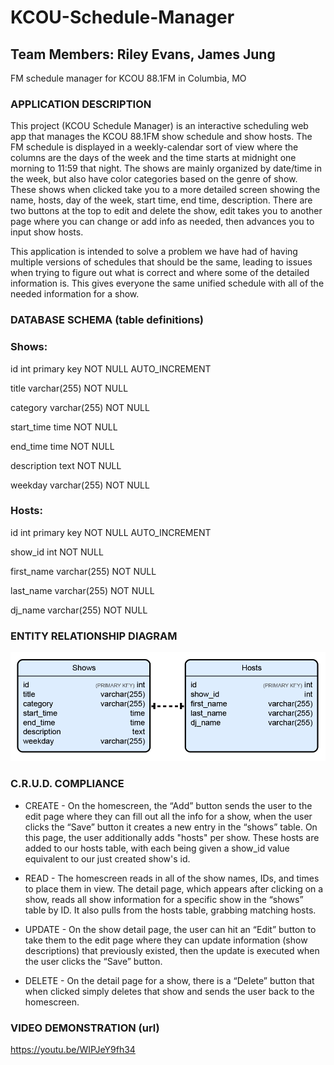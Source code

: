 # KCOU-Schedule-Manager
## Team Members: Riley Evans, James Jung
FM schedule manager for KCOU 88.1FM in Columbia, MO

### APPLICATION DESCRIPTION
This project (KCOU Schedule Manager) is an interactive scheduling web app that manages the KCOU 88.1FM show schedule and show hosts.  The FM schedule is displayed in a weekly-calendar sort of view where the columns are the days of the week and the time starts at midnight one morning to 11:59 that night.  The shows are mainly organized by date/time in the week, but also have color categories based on the genre of show.  These shows when clicked take you to a more detailed screen showing the name, hosts, day of the week, start time, end time, description.  There are two buttons at the top to edit and delete the show, edit takes you to another page where you can change or add info as needed, then advances you to input show hosts.

This application is intended to solve a problem we have had of having multiple versions of schedules that should be the same, leading to issues when trying to figure out what is correct and where some of the detailed information is.  This gives everyone the same unified schedule with all of the needed information for a show.

### DATABASE SCHEMA (table definitions)

### Shows:

id int primary key NOT NULL AUTO_INCREMENT

title varchar(255) NOT NULL

category varchar(255) NOT NULL

start_time time NOT NULL

end_time time NOT NULL

description text NOT NULL

weekday varchar(255) NOT NULL

### Hosts:

id int primary key NOT NULL AUTO_INCREMENT

show_id int NOT NULL

first_name varchar(255) NOT NULL

last_name varchar(255) NOT NULL

dj_name varchar(255) NOT NULL

### ENTITY RELATIONSHIP DIAGRAM
![ERD](https://raw.githubusercontent.com/rllyy97/KCOU-Schedule-Manager/master/ERD.png)

### C.R.U.D. COMPLIANCE
 - CREATE - On the homescreen, the “Add” button sends the user to the edit page where they can fill out all the info for a show, when the user clicks the “Save” button it creates a new entry in the “shows” table. On this page, the user additionally adds "hosts" per show. These hosts are added to our hosts table, with each being given a show_id value equivalent to our just created show's id.

 - READ - The homescreen reads in all of the show names, IDs, and times to place them in view.  The detail page, which appears after clicking on a show, reads all show information for a specific show in the “shows” table by ID. It also pulls from the hosts table, grabbing matching hosts.

 - UPDATE - On the show detail page, the user can hit an “Edit” button to take them to the edit page where they can update information 
 (show descriptions) that previously existed, then the update is executed when the user clicks the “Save” button.
 
 - DELETE - On the detail page for a show, there is a “Delete” button that when clicked simply deletes that show and sends the user back to the homescreen.

### VIDEO DEMONSTRATION (url)

https://youtu.be/WIPJeY9fh34

